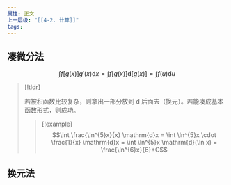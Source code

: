```yaml
---
属性: 正文
上一层级: "[[4-2. 计算]]"
tags:
---
```


## 凑微分法

$$\int f[g(x)] g'(x) \mathrm{d}x = \int f[g(x)] \mathrm{d}[g(x)] = \int f(u) \mathrm{d}u$$

> [!tldr]
>  
> 若被积函数比较复杂，则拿出一部分放到 $\mathrm{d}$ 后面去（换元）。若能凑成基本函数形式，则成功。
> 
> > [!example] 
> > $$\int \frac{\ln^{5}x}{x} \mathrm{d}x = \int \ln^{5}x \cdot \frac{1}{x} \mathrm{d}x = \int \ln^{5}x \mathrm{d}(\ln x) = \frac{\ln^{6}x}{6}+C$$

## 换元法

